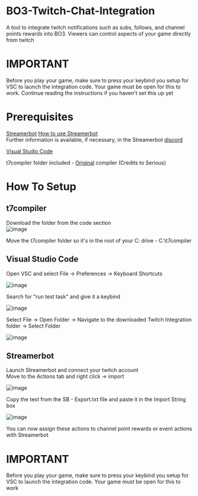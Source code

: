 # BO3-Twitch-Chat-Integration
A tool to integrate twitch notifications such as subs, follows, and channel points rewards into BO3. Viewers can control aspects of your game directly from twitch

# **IMPORTANT**
Before you play your game, make sure to press your keybind you setup for VSC to launch the integration code. Your game must be open for this to work. Continue reading the instructions if you haven't set this up yet

# Prerequisites
[Streamerbot](https://streamer.bot/)
[How to use Streamerbot](https://wiki.streamer.bot/en/home)  
Further information is available, if necessary, in the Streamerbot [discord](https://discord.streamer.bot/)  

[Visual Studio Code](https://code.visualstudio.com/download)  

t7compiler folder included - [Original](https://github.com/shiversoftdev/t7-compiler) compiler (Credits to Serious)  

# How To Setup
## t7compiler
Download the folder from the code section  
![image](https://user-images.githubusercontent.com/46543060/163259422-2929c977-5cf1-44ae-a4a9-2c0ba78701bd.png)  



Move the t7compiler folder so it's in the root of your C: drive - C:\t7compiler  

## Visual Studio Code

Open VSC and select File -> Preferences -> Keyboard Shortcuts  


![image](https://user-images.githubusercontent.com/46543060/163260010-45312075-8d98-482c-b770-7d9168949ac3.png)  


Search for "run test task" and give it a keybind  


![image](https://user-images.githubusercontent.com/46543060/163260162-05a4d9c5-5a08-4c54-9dff-7aff39c4720a.png)  


Select File -> Open Folder -> Navigate to the downloaded Twitch Integration folder -> Select Folder 


![image](https://user-images.githubusercontent.com/46543060/163260436-eb675460-8cc8-4c5a-a36a-471c97576ac4.png)  


## Streamerbot
Launch Streamerbot and connect your twitch account  
Move to the Actions tab and right click -> import  


![image](https://user-images.githubusercontent.com/46543060/163260872-f7583664-c82d-4298-a81c-13528dfb7665.png)


Copy the text from the SB - Export.txt file and paste it in the Import String box  


![image](https://user-images.githubusercontent.com/46543060/163261073-1ff54ddd-dc5c-4738-a7c8-f99e443c760a.png)


You can now assign these actions to channel point rewards or event actions with Streamerbot

# **IMPORTANT**
Before you play your game, make sure to press your keybind you setup for VSC to launch the integration code. Your game must be open for this to work
